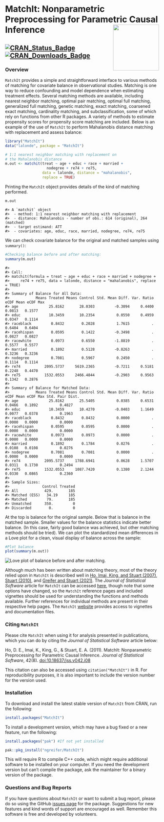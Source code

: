 
<!-- README.md is generated from README.Rmd. Please edit that file -->

# MatchIt: Nonparametric Preprocessing for Parametric Causal Inference <img src="man/figures/logo.png" align="right" width="150"/>

## [![CRAN_Status_Badge](https://img.shields.io/cran/v/MatchIt?color=952100)](https://cran.r-project.org/package=MatchIt) [![CRAN_Downloads_Badge](https://cranlogs.r-pkg.org/badges/MatchIt?color=952100)](https://cran.r-project.org/package=MatchIt)

### Overview

`MatchIt` provides a simple and straightforward interface to various
methods of matching for covariate balance in observational studies.
Matching is one way to reduce confounding and model dependence when
estimating treatment effects. Several matching methods are available,
including nearest neighbor matching, optimal pair matching, optimal full
matching, generalized full matching, genetic matching, exact matching,
coarsened exact matching, cardinality matching, and subclassification,
some of which rely on functions from other R packages. A variety of
methods to estimate propensity scores for propensity score matching are
included. Below is an example of the use of `MatchIt` to perform
Mahalanobis distance matching with replacement and assess balance:

``` r
library("MatchIt")
data("lalonde", package = "MatchIt")

# 1:1 nearest neighbor matching with replacement on 
# the Mahalanobis distance
m.out <- matchit(treat ~ age + educ + race + married + 
                   nodegree + re74 + re75, 
                 data = lalonde, distance = "mahalanobis",
                 replace = TRUE)
```

Printing the `MatchIt` object provides details of the kind of matching
performed.

``` r
m.out
```

    #> A `matchit` object
    #>  - method: 1:1 nearest neighbor matching with replacement
    #>  - distance: Mahalanobis - number of obs.: 614 (original), 264 (matched)
    #>  - target estimand: ATT
    #>  - covariates: age, educ, race, married, nodegree, re74, re75

We can check covariate balance for the original and matched samples
using `summary()`:

``` r
#Checking balance before and after matching:
summary(m.out)
```

    #> 
    #> Call:
    #> matchit(formula = treat ~ age + educ + race + married + nodegree + 
    #>     re74 + re75, data = lalonde, distance = "mahalanobis", replace = TRUE)
    #> 
    #> Summary of Balance for All Data:
    #>            Means Treated Means Control Std. Mean Diff. Var. Ratio eCDF Mean eCDF Max
    #> age              25.8162       28.0303         -0.3094     0.4400    0.0813   0.1577
    #> educ             10.3459       10.2354          0.0550     0.4959    0.0347   0.1114
    #> raceblack         0.8432        0.2028          1.7615          .    0.6404   0.6404
    #> racehispan        0.0595        0.1422         -0.3498          .    0.0827   0.0827
    #> racewhite         0.0973        0.6550         -1.8819          .    0.5577   0.5577
    #> married           0.1892        0.5128         -0.8263          .    0.3236   0.3236
    #> nodegree          0.7081        0.5967          0.2450          .    0.1114   0.1114
    #> re74           2095.5737     5619.2365         -0.7211     0.5181    0.2248   0.4470
    #> re75           1532.0553     2466.4844         -0.2903     0.9563    0.1342   0.2876
    #> 
    #> Summary of Balance for Matched Data:
    #>            Means Treated Means Control Std. Mean Diff. Var. Ratio eCDF Mean eCDF Max Std. Pair Dist.
    #> age              25.8162       25.5405          0.0385     0.6531    0.0466   0.1892          0.4827
    #> educ             10.3459       10.4270         -0.0403     1.1649    0.0077   0.0378          0.1963
    #> raceblack         0.8432        0.8432          0.0000          .    0.0000   0.0000          0.0000
    #> racehispan        0.0595        0.0595          0.0000          .    0.0000   0.0000          0.0000
    #> racewhite         0.0973        0.0973          0.0000          .    0.0000   0.0000          0.0000
    #> married           0.1892        0.1784          0.0276          .    0.0108   0.0108          0.0276
    #> nodegree          0.7081        0.7081          0.0000          .    0.0000   0.0000          0.0000
    #> re74           2095.5737     1788.6941          0.0628     1.5707    0.0311   0.1730          0.2494
    #> re75           1532.0553     1087.7420          0.1380     2.1244    0.0330   0.0865          0.2360
    #> 
    #> Sample Sizes:
    #>               Control Treated
    #> All            429.       185
    #> Matched (ESS)   34.19     185
    #> Matched         79.       185
    #> Unmatched      350.         0
    #> Discarded        0.         0

At the top is balance for the original sample. Below that is balance in
the matched sample. Smaller values for the balance statistics indicate
better balance. (In this case, fairly good balance was achieved, but
other matching methods should be tried). We can plot the standardized
mean differences in a Love plot for a clean, visual display of balance
across the sample:

``` r
#Plot balance
plot(summary(m.out))
```

<img src="man/figures/README-unnamed-chunk-5-1.png" alt="Love plot of balance before and after matching." style="display: block; margin: auto;" />

Although much has been written about matching theory, most of the theory
relied upon in `MatchIt` is described well in [Ho, Imai, King, and
Stuart (2007)](https//:doi.org/10.1093/pan/mpl013), [Stuart
(2010)](https://doi.org/10.1214/09-STS313), and [Greifer and Stuart
(2021)](https://doi.org/10.1093/epirev/mxab003). The *Journal of
Statistical Software* article for `MatchIt` can be accessed
[here](https://doi.org/10.18637/jss.v042.i08), though note that some
options have changed, so the `MatchIt` reference pages and included
vignettes should be used for understanding the functions and methods
available. Further references for individual methods are present in
their respective help pages. The `MatchIt`
[website](https://kosukeimai.github.io/MatchIt/) provides access to
vignettes and documentation files.

### Citing `MatchIt`

Please cite `MatchIt` when using it for analysis presented in
publications, which you can do by citing the *Journal of Statistical
Software* article below:

Ho, D. E., Imai, K., King, G., & Stuart, E. A. (2011). MatchIt:
Nonparametric Preprocessing for Parametric Causal Inference. *Journal of
Statistical Software*, 42(8).
[doi:10.18637/jss.v042.i08](https://doi.org/10.18637/jss.v042.i08)

This citation can also be accessed using `citation("MatchIt")` in R. For
reproducibility purposes, it is also important to include the version
number for the version used.

### Installation

To download and install the latest stable version of `MatchIt` from
CRAN, run the following:

``` r
install.packages("MatchIt")
```

To install a development version, which may have a bug fixed or a new
feature, run the following:

``` r
install.packages("pak") #If not yet installed

pak::pkg_install("ngreifer/MatchIt")
```

This will require R to compile C++ code, which might require additional
software to be installed on your computer. If you need the development
version but can’t compile the package, ask the maintainer for a binary
version of the package.

### Questions and Bug Reports

If you have questions about `MatchIt` or want to submit a bug report,
please do so using the GitHub [issues
page](https://github.com/kosukeimai/MatchIt/issues) for the package.
Suggestions for new features and kind words of support are encouraged as
well. Remember this software is free and developed by volunteers.
